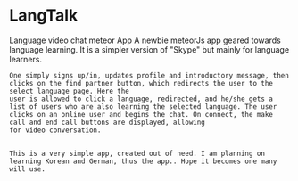 # LangTalk
Language video chat  meteor App
A newbie meteorJs app geared towards language learning. It is a simpler version of "Skype" but mainly for language learners. 


    One simply signs up/in, updates profile and introductory message, then clicks on the find partner button, which redirects the user to the select language page. Here the 
    user is allowed to click a language, redirected, and he/she gets a list of users who are also learning the selected language. The user clicks on an online user and begins the chat. On connect, the make call and end call buttons are displayed, allowing 
    for video conversation. 
    
    
    This is a very simple app, created out of need. I am planning on learning Korean and German, thus the app.. Hope it becomes one many will use.
